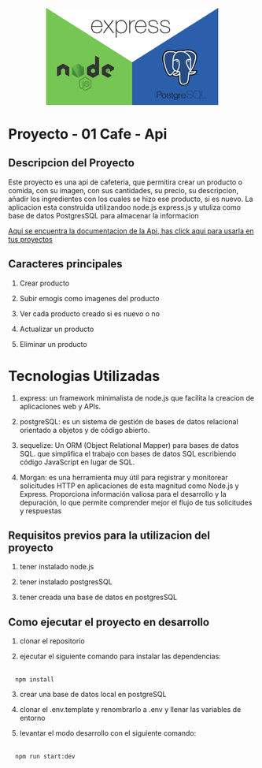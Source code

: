 <p align="center">
<img src="./public/img/presentation.jpg" width="350" alt="Nest Logo" />
</p>

# Proyecto - 01 Cafe - Api

## Descripcion del Proyecto

Este proyecto es una api de cafeteria, que permitira crear un producto o comida, con su imagen, con sus cantidades, su precio, su descripcion, añadir los ingredientes con los cuales se hizo ese producto, si es nuevo.
La aplicacion esta construida utilizandoo node.js express.js y utuliza como base de datos PostgresSQL para almacenar la informacion

[Aqui se encuentra la documentacion de la Api, has click aqui para usarla en tus proyectos](https://documenter.getpostman.com/view/28473907/2s9YR9YsTt)

## Caracteres principales

1. Crear producto

2. Subir emogis como imagenes del producto

3. Ver cada producto creado si es nuevo o no

4. Actualizar un producto

5. Eliminar un producto

# Tecnologias Utilizadas

1. express: un framework minimalista de node.js que facilita la creacion de aplicaciones web y APIs.

2. postgreSQL: es un sistema de gestión de bases de datos relacional orientado a objetos y de código abierto.

3. sequelize: Un ORM (Object Relational Mapper) para bases de datos SQL. que simplifica el trabajo con bases de datos SQL escribiendo código JavaScript en lugar de SQL.

4. Morgan: es una herramienta muy útil para registrar y monitorear solicitudes HTTP en aplicaciones de esta magnitud como Node.js y Express. Proporciona información valiosa para el desarrollo y la depuración, lo que permite comprender mejor el flujo de tus solicitudes y respuestas

## Requisitos previos para la utilizacion del proyecto

1. tener instalado node.js

2. tener instalado postgresSQL

3. tener creada una base de datos en postgresSQL

## Como ejecutar el proyecto en desarrollo

1. clonar el repositorio

2. ejecutar el siguiente comando para instalar las dependencias:

```

  npm install

```

3. crear una base de datos local en postgreSQL

4. clonar el .env.template y renombrarlo a .env y llenar las variables de entorno

5. levantar el modo desarrollo con el siguiente comando:

```

  npm run start:dev

```
